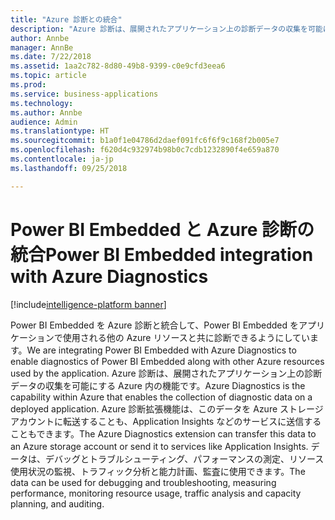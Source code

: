 ```yaml
---
title: "Azure 診断との統合"
description: "Azure 診断は、展開されたアプリケーション上の診断データの収集を可能にする Azure 内の機能です。"
author: Annbe
manager: AnnBe
ms.date: 7/22/2018
ms.assetid: 1aa2c782-8d80-49b8-9399-c0e9cfd3eea6
ms.topic: article
ms.prod: 
ms.service: business-applications
ms.technology: 
ms.author: Annbe
audience: Admin
ms.translationtype: HT
ms.sourcegitcommit: b1a0f1e04786d2daef091fc6f6f9c168f2b005e7
ms.openlocfilehash: f620d4c932974b98b0c7cdb1232890f4e659a870
ms.contentlocale: ja-jp
ms.lasthandoff: 09/25/2018

---
```

#  <a name="power-bi-embedded-integration-with-azure-diagnostics"></a><span data-ttu-id="7a6bf-103">Power BI Embedded と Azure 診断の統合</span><span class="sxs-lookup"><span data-stu-id="7a6bf-103">Power BI Embedded integration with Azure Diagnostics</span></span> 

[!include[intelligence-platform banner](../../includes/intelligence-platform.md)]






<span data-ttu-id="7a6bf-104">Power BI Embedded を Azure 診断と統合して、Power BI Embedded をアプリケーションで使用される他の Azure リソースと共に診断できるようにしています。</span><span class="sxs-lookup"><span data-stu-id="7a6bf-104">We are integrating Power BI Embedded with Azure Diagnostics to enable diagnostics of Power BI Embedded along with other Azure resources used by the application.</span></span> <span data-ttu-id="7a6bf-105">Azure 診断は、展開されたアプリケーション上の診断データの収集を可能にする Azure 内の機能です。</span><span class="sxs-lookup"><span data-stu-id="7a6bf-105">Azure Diagnostics is the capability within Azure that enables the collection of diagnostic data on a deployed application.</span></span> <span data-ttu-id="7a6bf-106">Azure 診断拡張機能は、このデータを Azure ストレージ アカウントに転送することも、Application Insights などのサービスに送信することもできます。</span><span class="sxs-lookup"><span data-stu-id="7a6bf-106">The Azure Diagnostics extension can transfer this data to an Azure storage account or send it to services like Application Insights.</span></span> <span data-ttu-id="7a6bf-107">データは、デバッグとトラブルシューティング、パフォーマンスの測定、リソース使用状況の監視、トラフィック分析と能力計画、監査に使用できます。</span><span class="sxs-lookup"><span data-stu-id="7a6bf-107">The data can be used for debugging and troubleshooting, measuring performance, monitoring resource usage, traffic analysis and capacity planning, and auditing.</span></span> 


